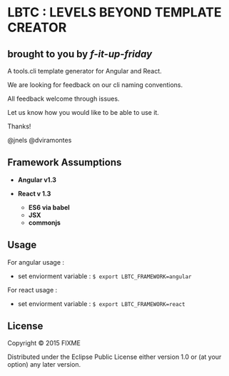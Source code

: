 # LBTC : LEVELS BEYOND TEMPLATE CREATOR
## brought to you by *f-it-up-friday*


A tools.cli template generator for Angular and React.

We are looking for feedback on our cli naming conventions.

All feedback welcome through issues.

Let us know how you would like to be able to use it.

Thanks!

@jnels @dviramontes

## Framework Assumptions

- **Angular v1.3**

- **React v 1.3**
    - **ES6 via babel**
	- **JSX**
	- **commonjs**

## Usage

For angular usage :

- set enviorment variable : `$ export LBTC_FRAMEWORK=angular`

For react usage :

- set enviorment variable : `$ export LBTC_FRAMEWORK=react`


## License

Copyright © 2015 FIXME

Distributed under the Eclipse Public License either version 1.0 or (at
your option) any later version.
